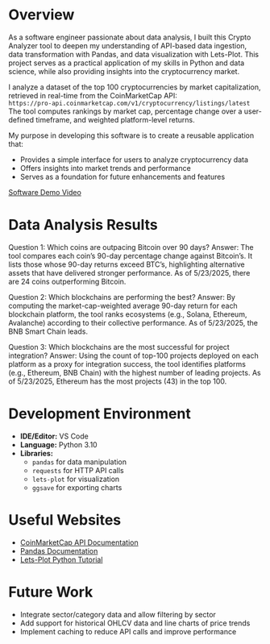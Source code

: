 # Overview

As a software engineer passionate about data analysis, I built this Crypto Analyzer tool to deepen my understanding of API-based data ingestion, data transformation with Pandas, and data visualization with Lets-Plot. This project serves as a practical application of my skills in Python and data science, while also providing insights into the cryptocurrency market.

I analyze a dataset of the top 100 cryptocurrencies by market capitalization, retrieved in real-time from the CoinMarketCap API:  
`https://pro-api.coinmarketcap.com/v1/cryptocurrency/listings/latest`  
The tool computes rankings by market cap, percentage change over a user-defined timeframe, and weighted platform-level returns.

My purpose in developing this software is to create a reusable application that:  
- Provides a simple interface for users to analyze cryptocurrency data
- Offers insights into market trends and performance
- Serves as a foundation for future enhancements and features

[Software Demo Video](https://youtu.be/97XbopB5lj8)

# Data Analysis Results

Question 1: Which coins are outpacing Bitcoin over 90 days?
Answer: The tool compares each coin’s 90-day percentage change against Bitcoin’s. It lists those whose 90-day returns exceed BTC’s, highlighting alternative assets that have delivered stronger performance. As of 5/23/2025, there are 24 coins outperforming Bitcoin.

Question 2: Which blockchains are performing the best?
Answer: By computing the market-cap-weighted average 90-day return for each blockchain platform, the tool ranks ecosystems (e.g., Solana, Ethereum, Avalanche) according to their collective performance. As of 5/23/2025, the BNB Smart Chain leads.

Question 3: Which blockchains are the most successful for project integration?
Answer: Using the count of top-100 projects deployed on each platform as a proxy for integration success, the tool identifies platforms (e.g., Ethereum, BNB Chain) with the highest number of leading projects. As of 5/23/2025, Ethereum has the most projects (43) in the top 100.

# Development Environment

- **IDE/Editor:** VS Code  
- **Language:** Python 3.10  
- **Libraries:**  
  - `pandas` for data manipulation  
  - `requests` for HTTP API calls  
  - `lets-plot` for visualization  
  - `ggsave` for exporting charts  

# Useful Websites

- [CoinMarketCap API Documentation](https://coinmarketcap.com/api/)  
- [Pandas Documentation](https://pandas.pydata.org/docs/)  
- [Lets-Plot Python Tutorial](https://github.com/JetBrains/lets-plot)

# Future Work

- Integrate sector/category data and allow filtering by sector  
- Add support for historical OHLCV data and line charts of price trends  
- Implement caching to reduce API calls and improve performance  
